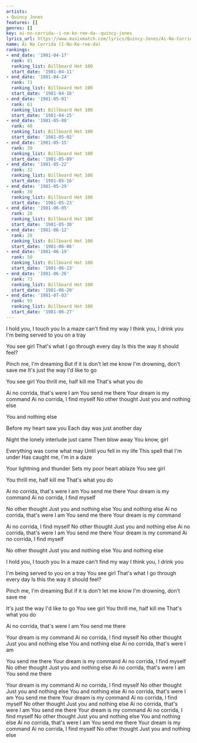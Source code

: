 ```yaml
---
artists:
- Quincy Jones
features: []
genres: []
key: ai-no-corrida--i-no-ko-ree-da--quincy-jones
lyrics_url: https://www.musixmatch.com/lyrics/Quincy-Jones/Ai-No-Corrida
name: Ai No Corrida (I-No-Ko-ree-da)
rankings:
- end_date: '1981-04-17'
  rank: 81
  ranking_list: Billboard Hot 100
  start_date: '1981-04-11'
- end_date: '1981-04-24'
  rank: 71
  ranking_list: Billboard Hot 100
  start_date: '1981-04-18'
- end_date: '1981-05-01'
  rank: 61
  ranking_list: Billboard Hot 100
  start_date: '1981-04-25'
- end_date: '1981-05-08'
  rank: 48
  ranking_list: Billboard Hot 100
  start_date: '1981-05-02'
- end_date: '1981-05-15'
  rank: 39
  ranking_list: Billboard Hot 100
  start_date: '1981-05-09'
- end_date: '1981-05-22'
  rank: 32
  ranking_list: Billboard Hot 100
  start_date: '1981-05-16'
- end_date: '1981-05-29'
  rank: 30
  ranking_list: Billboard Hot 100
  start_date: '1981-05-23'
- end_date: '1981-06-05'
  rank: 28
  ranking_list: Billboard Hot 100
  start_date: '1981-05-30'
- end_date: '1981-06-12'
  rank: 28
  ranking_list: Billboard Hot 100
  start_date: '1981-06-06'
- end_date: '1981-06-19'
  rank: 58
  ranking_list: Billboard Hot 100
  start_date: '1981-06-13'
- end_date: '1981-06-26'
  rank: 73
  ranking_list: Billboard Hot 100
  start_date: '1981-06-20'
- end_date: '1981-07-03'
  rank: 95
  ranking_list: Billboard Hot 100
  start_date: '1981-06-27'
---
```

I hold you, I touch you
In a maze can't find my way
I think you, I drink you
I'm being served to you on a tray

You see girl
That's what I go through every day
Is this the way it should feel?

Pinch me, I'm dreaming
But if it is don't let me know
I'm drowning, don't save me
It's just the way I'd like to go

You see girl
You thrill me, half kill me
That's what you do

Ai no corrida, that's were I am
You send me there
Your dream is my command
Ai no corrida, I find myself
No other thought
Just you and nothing else

You and nothing else

Before my heart saw you
Each day was just another day

Night the lonely interlude just came
Then blow away
You know, girl

Everything was come what may
Until you fell in my life
This spell that I'm under
Has caught me, I'm in a daze

Your lightning and thunder
Sets my poor heart ablaze
You see girl

You thrill me, half kill me
That's what you do

Ai no corrida, that's were I am
You send me there
Your dream is my command
Ai no corrida, I find myself

No other thought
Just you and nothing else
You and nothing else
Ai no corrida, that's were I am
You send me there
Your dream is my command

Ai no corrida, I find myself
No other thought
Just you and nothing else
Ai no corrida, that's were I am
You send me there
Your dream is my command
Ai no corrida, I find myself

No other thought
Just you and nothing else
You and nothing else

I hold you, I touch you
In a maze can't find my way
I think you, I drink you

I'm being served to you on a tray
You see girl
That's what I go through every day
Is this the way it should feel?

Pinch me, I'm dreaming
But if it is don't let me know
I'm drowning, don't save me

It's just the way I'd like to go
You see girl
You thrill me, half kill me
That's what you do

Ai no corrida, that's were I am
You send me there

Your dream is my command
Ai no corrida, I find myself
No other thought
Just you and nothing else
You and nothing else
Ai no corrida, that's were I am

You send me there
Your dream is my command
Ai no corrida, I find myself
No other thought
Just you and nothing else
Ai no corrida, that's were I am
You send me there

Your dream is my command
Ai no corrida, I find myself
No other thought
Just you and nothing else
You and nothing else
Ai no corrida, that's were I am
You send me there
Your dream is my command
Ai no corrida, I find myself
No other thought
Just you and nothing else
Ai no corrida, that's were I am
You send me there
Your dream is my command
Ai no corrida, I find myself
No other thought
Just you and nothing else
You and nothing else
Ai no corrida, that's were I am
You send me there
Your dream is my command
Ai no corrida, I find myself
No other thought
Just you and nothing else
